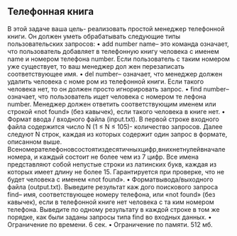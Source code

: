 ##  Телефонная книга
 В этой задаче ваша цель- реализовать простой менеджер телефонной книги.
 Он должен уметь обрабатывать следующие типы пользовательских запросов:
 • add number name– это команда означает, что пользователь добавляет в
 телефонную книгу человека с именем name и номером телефона number.
 Если пользователь с таким номером уже существует, то ваш менеджер дол
жен перезаписать соответствующее имя.
 • del number– означает, что менеджер должен удалить человека с номе
ром из телефонной книги. Если такого человека нет, то он должен просто
 игнорировать запрос.
 • find number– означает, что пользователь ищет человека с номером те
лефона number. Менеджер должен ответить соответствующим именем или
 строкой «not found» (без кавычек), если такого человека в книге нет.
 • Формат ввода / входного файла (input.txt). В первой строке входного
 файла содержится число N (1 ≤ N ≤ 105)- количество запросов. Далее
 следуют N строк, каждая из которых содержит один запрос в формате,
 описанном выше.
 Всеномерателефоновсостоятиздесятичныхцифр,внихнетнулейвначале
 номера, и каждый состоит не более чем из 7 цифр. Все имена представляют
 собой непустые строки из латинских букв, каждая из которых имеет длину
 не более 15. Гарантируется при проверке, что не будет человека с именем
 «not found».
 • Форматвывода/выходного файла (output.txt). Выведите результат каж
дого поискового запроса find– имя, соответствующее номеру телефона,
 или «not found» (без кавычек), если в телефонной книге нет человека с та
ким номером телефона. Выведите по одному результату в каждой строке в
 том же порядке, как были заданы запросы типа find во входных данных.
 • Ограничение по времени. 6 сек.
 • Ограничение по памяти. 512 мб.
